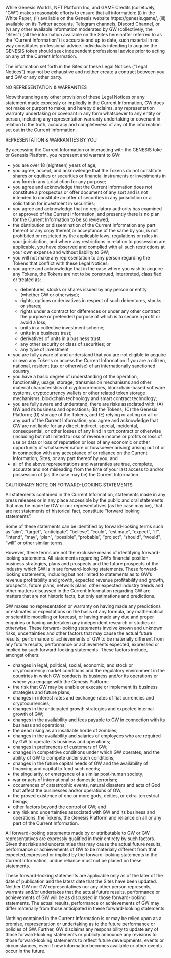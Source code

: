 <div class="legal-text">
<p>While Genesis Worlds, NFT Platform Inc, and GAME Credits (colletively, "GW") makes reasonable efforts to ensure that all information: (i) in the White Paper; (ii) available on the Genesis website https://genesis.game/, (iii) available on its Twitter accounts, Telegram channels, Discord Channel, or (v) any other available information moderated by GW (collectively, the “Sites”) (all the information available on the Sites hereinafter referred to as the “Current Information”) is accurate and up to date, such material in no way constitutes professional advice. Individuals intending to acquire the GENESIS token should seek independent professional advice prior to acting on any of the Current Information.</p>
<p>The information set forth in the Sites or these Legal Notices (“Legal Notices”) may not be exhaustive and neither create a contract between you and GW or any other party. </p>
<p>NO REPRESENTATION & WARRANTIES</p>
<p>Notwithstanding any other provision of these Legal Notices or any statement made expressly or impliedly in the Current Information, GW does not make or purport to make, and hereby disclaims, any representation warranty undertaking or covenant in any form whatsoever to any entity or person, including any representation warranty undertaking or covenant in relation to the truth, accuracy and completeness of any of the information set out in the Current Information.</p>
<p>REPRESENTATION & WARRANTIES BY YOU</p>
<p>By accessing the Current Information or interacting with the GENESIS toke or Genesis Platform, you represent and warrant to GW:
<ul>
<li>you are over 18 (eighteen) years of age;</li>
<li>you agree, accept, and acknowledge that the Tokens do not constitute shares or equities or securities or financial instruments or investments in any form in any jurisdiction for any purpose;</li>
<li>you agree and acknowledge that the Current Information does not constitute a prospectus or offer document of any sort and is not intended to constitute an offer of securities in any jurisdiction or a solicitation for investment in securities;</li>
<li>you agree and acknowledge that no regulatory authority has examined or approved of the Current Information, and presently there is no plan for the Current Information to be so reviewed;</li>
<li>the distribution or dissemination of the Current Information any part thereof or any copy thereof,or acceptance of the same by you, is not prohibited or restricted by the applicable laws, regulations or rules in your jurisdiction, and where any restrictions in relation to possession are applicable, you have observed and complied with all such restrictions at your own expense and without liability to GW;</li>
<li>you will not make any representation to any person regarding the Tokens that conflict with these Legal Notices;</li>
<li>you agree and acknowledge that in the case where you wish to acquire any Tokens, the Tokens are not to be construed, interpreted, classified or treated as:</li>
<ul>
<li>debentures, stocks or shares issued by any person or entity (whether GW or otherwise);</li>
<li>rights, options or derivatives in respect of such debentures, stocks or shares;</li>
<li>rights under a contract for differences or under any other contract the purpose or pretended purpose of which is to secure a profit or avoid a loss;</li>
<li>units in a collective investment scheme;</li>
<li>units in a business trust;</li>
<li>derivatives of units in a business trust;</li>
<li>any other security or class of securities; or</li>
<li>any type of investment</li>
</ul>
<li>you are fully aware of and understand that you are not eligible to acquire or own any Tokens or access the Current Information if you are a citizen, national, resident (tax or otherwise) of an internationally sanctioned country;</li>
<li>you have a basic degree of understanding of the operation, functionality, usage, storage, transmission mechanisms and other material characteristics of cryptocurrencies, blockchain-based software systems, cryptocurrency wallets or other related token storage mechanisms, blockchain technology and smart contract technology;</li>
<li>you are fully aware and understand, there are risks associated with: (A) GW and its business and operations; (B) the Tokens; (C) the Genesis Platform; (D) storage of the Tokens, and (E) relying or acting on all or any part of the Current Information; you agree and acknowledge that GW are not liable for any direct, indirect, special, incidental, consequential, or other losses of any kind in tort contract or otherwise (including but not limited to loss of revenue income or profits or loss of use or data or loss of reputation or loss of any economic or other opportunity of whatsoever nature or howsoever arising) arising out of or in connection with any acceptance of or reliance on the Current Information, Sites, or any part thereof by you; and</li>
<li>all of the above representations and warranties are true, complete, accurate and not misleading from the time of your last access to and/or possession of (as the case may be) the Current Information.</li>
</ul>
<p>CAUTIONARY NOTE ON FORWARD-LOOKING STATEMENTS</p>
All statements contained in the Current Information, statements made in any press releases or in any place accessible by the public and oral statements that may be made by GW or our representatives (as the case may be), that are not statements of historical fact, constitute “forward looking statements”.</p>
<p>Some of these statements can be identified by forward-looking terms such as “aim”, “target”, “anticipate”, “believe”, “could”, “estimate”, “expect”, “if”, “intend”, “may”, “plan”, “possible”, “probable”, “project”, “should”, “would”, “will” or other similar terms.</p>
<p>However, these terms are not the exclusive means of identifying forward-looking statements. All statements regarding GW’s financial position, business strategies, plans and prospects and the future prospects of the industry which GW is in are forward-looking statements. These forward-looking statements, including but not limited to statements as to GW’s revenue profitability and growth, expected revenue profitability and growth, prospects, future plans, network plans, other expected industry trends and other matters discussed in the Current Information regarding GW are matters that are not historic facts, but only estimations and predictions.</p>
<p>GW makes no representation or warranty on having made any predictions or estimates or expectations on the basis of any formula, any mathematical or scientific modelling or forecast, or having made any due and proper enquiries or having undertaken any independent research or studies or otherwise. These forward-looking statements involve known and unknown risks, uncertainties and other factors that may cause the actual future results, performance or achievements of GW to be materially different from any future results, performance or achievements expected, expressed or implied by such forward-looking statements. These factors include, amongst others:</p>
<ul>
<li>changes in legal, political, social, economic, and stock or cryptocurrency market conditions and the regulatory environment in the countries in which GW conducts its business and/or its operations or where you engage with the Genesis Platform;</li>
<li>the risk that GW may be unable or execute or implement its business strategies and future plans;</li>
<li>changes in interest rates and exchange rates of fiat currencies and cryptocurrencies;</li>
<li>changes in the anticipated growth strategies and expected internal growth of GW;</li>
<li>changes in the availability and fees payable to GW in connection with its business and operations;</li>
<li>the dead rising as an insatiable horde of zombies;</li>
<li>changes in the availability and salaries of employees who are required by GW to operate its business and operations;</li>
<li>changes in preferences of customers of GW;</li>
<li>changes in competitive conditions under which GW operates, and the ability of GW to compete under such conditions;</li>
<li>changes in the future capital needs of GW and the availability of financing and capital to fund such needs;</li>
<li>the singularity, or emergence of a similar post-human society;</li>
<li>war or acts of international or domestic terrorism;</li>
<li>occurrences of catastrophic events, natural disasters and acts of God that affect the businesses and/or operations of GW;</li>
<li>the proved existence of one or more gods, deities, or extra-terrestrial beings;</li>
<li>other factors beyond the control of GW; and</li>
<li>any risk and uncertainties associated with GW and its business and operations, the Tokens, the Genesis Platform and reliance on all or any part of the Current Information.</li>
</ul>
<p>All forward-looking statements made by or attributable to GW or GW representatives are expressly qualified in their entirety by such factors. Given that risks and uncertainties that may cause the actual future results, performance or achievements of GW to be materially different from that expected,expressed or implied by the forward-looking statements in the Current Information, undue reliance must not be placed on these statements.</p>
<p>These forward-looking statements are applicable only as of the later of the date of publication and the latest date that the Sites have been updated. Neither GW nor GW representatives nor any other person represents, warrants and/or undertakes that the actual future results, performance or achievements of GW will be as discussed in those forward-looking statements. The actual results, performance or achievements of GW may differ materially from those anticipated in these forward-looking statements.</p>
<p>Nothing contained in the Current Information is or may be relied upon as a promise, representation or undertaking as to the future performance or policies of GW. Further, GW disclaims any responsibility to update any of those forward-looking statements or publicly announce any revisions to those forward-looking statements to reflect future developments, events or circumstances, even if new information becomes available or other events occur in the future.</p>
</div>
